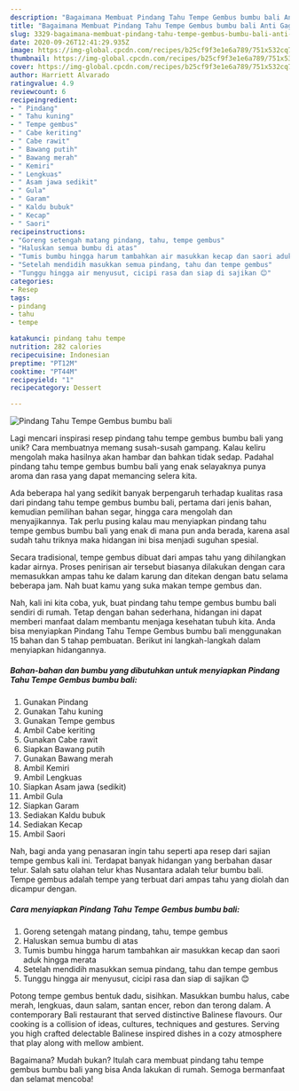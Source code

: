 ```yaml
---
description: "Bagaimana Membuat Pindang Tahu Tempe Gembus bumbu bali Anti Gagal"
title: "Bagaimana Membuat Pindang Tahu Tempe Gembus bumbu bali Anti Gagal"
slug: 3329-bagaimana-membuat-pindang-tahu-tempe-gembus-bumbu-bali-anti-gagal
date: 2020-09-26T12:41:29.935Z
image: https://img-global.cpcdn.com/recipes/b25cf9f3e1e6a789/751x532cq70/pindang-tahu-tempe-gembus-bumbu-bali-foto-resep-utama.jpg
thumbnail: https://img-global.cpcdn.com/recipes/b25cf9f3e1e6a789/751x532cq70/pindang-tahu-tempe-gembus-bumbu-bali-foto-resep-utama.jpg
cover: https://img-global.cpcdn.com/recipes/b25cf9f3e1e6a789/751x532cq70/pindang-tahu-tempe-gembus-bumbu-bali-foto-resep-utama.jpg
author: Harriett Alvarado
ratingvalue: 4.9
reviewcount: 6
recipeingredient:
- " Pindang"
- " Tahu kuning"
- " Tempe gembus"
- " Cabe keriting"
- " Cabe rawit"
- " Bawang putih"
- " Bawang merah"
- " Kemiri"
- " Lengkuas"
- " Asam jawa sedikit"
- " Gula"
- " Garam"
- " Kaldu bubuk"
- " Kecap"
- " Saori"
recipeinstructions:
- "Goreng setengah matang pindang, tahu, tempe gembus"
- "Haluskan semua bumbu di atas"
- "Tumis bumbu hingga harum tambahkan air masukkan kecap dan saori aduk hingga merata"
- "Setelah mendidih masukkan semua pindang, tahu dan tempe gembus"
- "Tunggu hingga air menyusut, cicipi rasa dan siap di sajikan 😊"
categories:
- Resep
tags:
- pindang
- tahu
- tempe

katakunci: pindang tahu tempe 
nutrition: 282 calories
recipecuisine: Indonesian
preptime: "PT12M"
cooktime: "PT44M"
recipeyield: "1"
recipecategory: Dessert

---
```



![Pindang Tahu Tempe Gembus bumbu bali](https://img-global.cpcdn.com/recipes/b25cf9f3e1e6a789/751x532cq70/pindang-tahu-tempe-gembus-bumbu-bali-foto-resep-utama.jpg)

Lagi mencari inspirasi resep pindang tahu tempe gembus bumbu bali yang unik? Cara membuatnya memang susah-susah gampang. Kalau keliru mengolah maka hasilnya akan hambar dan bahkan tidak sedap. Padahal pindang tahu tempe gembus bumbu bali yang enak selayaknya punya aroma dan rasa yang dapat memancing selera kita.

Ada beberapa hal yang sedikit banyak berpengaruh terhadap kualitas rasa dari pindang tahu tempe gembus bumbu bali, pertama dari jenis bahan, kemudian pemilihan bahan segar, hingga cara mengolah dan menyajikannya. Tak perlu pusing kalau mau menyiapkan pindang tahu tempe gembus bumbu bali yang enak di mana pun anda berada, karena asal sudah tahu triknya maka hidangan ini bisa menjadi suguhan spesial.

Secara tradisional, tempe gembus dibuat dari ampas tahu yang dihilangkan kadar airnya. Proses penirisan air tersebut biasanya dilakukan dengan cara memasukkan ampas tahu ke dalam karung dan ditekan dengan batu selama beberapa jam. Nah buat kamu yang suka makan tempe gembus dan.


Nah, kali ini kita coba, yuk, buat pindang tahu tempe gembus bumbu bali sendiri di rumah. Tetap dengan bahan sederhana, hidangan ini dapat memberi manfaat dalam membantu menjaga kesehatan tubuh kita. Anda bisa menyiapkan Pindang Tahu Tempe Gembus bumbu bali menggunakan 15 bahan dan 5 tahap pembuatan. Berikut ini langkah-langkah dalam menyiapkan hidangannya.

<!--inarticleads1-->

##### Bahan-bahan dan bumbu yang dibutuhkan untuk menyiapkan Pindang Tahu Tempe Gembus bumbu bali:

1. Gunakan  Pindang
1. Gunakan  Tahu kuning
1. Gunakan  Tempe gembus
1. Ambil  Cabe keriting
1. Gunakan  Cabe rawit
1. Siapkan  Bawang putih
1. Gunakan  Bawang merah
1. Ambil  Kemiri
1. Ambil  Lengkuas
1. Siapkan  Asam jawa (sedikit)
1. Ambil  Gula
1. Siapkan  Garam
1. Sediakan  Kaldu bubuk
1. Sediakan  Kecap
1. Ambil  Saori


Nah, bagi anda yang penasaran ingin tahu seperti apa resep dari sajian tempe gembus kali ini. Terdapat banyak hidangan yang berbahan dasar telur. Salah satu olahan telur khas Nusantara adalah telur bumbu bali. Tempe gembus adalah tempe yang terbuat dari ampas tahu yang diolah dan dicampur dengan. 

<!--inarticleads2-->

##### Cara menyiapkan Pindang Tahu Tempe Gembus bumbu bali:

1. Goreng setengah matang pindang, tahu, tempe gembus
1. Haluskan semua bumbu di atas
1. Tumis bumbu hingga harum tambahkan air masukkan kecap dan saori aduk hingga merata
1. Setelah mendidih masukkan semua pindang, tahu dan tempe gembus
1. Tunggu hingga air menyusut, cicipi rasa dan siap di sajikan 😊


Potong tempe gembus bentuk dadu, sisihkan. Masukkan bumbu halus, cabe merah, lengkuas, daun salam, santan encer, rebon dan terong dalam. A contemporary Bali restaurant that served distinctive Balinese flavours. Our cooking is a collision of ideas, cultures, techniques and gestures. Serving you high crafted delectable Balinese inspired dishes in a cozy atmosphere that play along with mellow ambient. 

Bagaimana? Mudah bukan? Itulah cara membuat pindang tahu tempe gembus bumbu bali yang bisa Anda lakukan di rumah. Semoga bermanfaat dan selamat mencoba!
